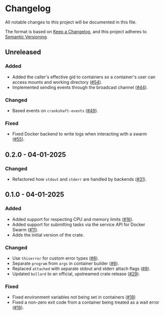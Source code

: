 # Changelog

All notable changes to this project will be documented in this file.

The format is based on [Keep a Changelog](https://keepachangelog.com/en/1.1.0/),
and this project adheres to [Semantic
Versioning](https://semver.org/spec/v2.0.0.html).

## Unreleased

### Added

* Added the caller's effective gid to containers so a container's user can
  access mounts and working directory ([#54](https://github.com/stjude-rust-labs/crankshaft/pull/54)).
* Implemented sending events through the broadcast channel ([#44](https://github.com/stjude-rust-labs/crankshaft/pull/44)).

### Changed

* Based events on `crankshaft-events` ([#49](https://github.com/stjude-rust-labs/crankshaft/pull/49)).

### Fixed

* Fixed Docker backend to write logs when interacting with a swarm ([#55](https://github.com/stjude-rust-labs/crankshaft/pull/55)).

## 0.2.0 - 04-01-2025

### Changed

* Refactored how `stdout` and `stderr` are handled by backends
  ([#31](https://github.com/stjude-rust-labs/crankshaft/pull/31)).

## 0.1.0 - 04-01-2025

### Added

* Added support for respecting CPU and memory limits
  ([#16](https://github.com/stjude-rust-labs/crankshaft/pull/16)).
* Added support for submitting tasks via the service API for Docker Swarm
  ([#11](https://github.com/stjude-rust-labs/crankshaft/pull/11)).
* Adds the initial version of the crate.

### Changed

* Use `thiserror` for custom error types
  ([#8](https://github.com/stjude-rust-labs/crankshaft/pull/8)).
* Separate `program` from `args` in container builder
  ([#8](https://github.com/stjude-rust-labs/crankshaft/pull/8)).
* Replaced `attached` with separate stdout and stderr attach flags
  ([#8](https://github.com/stjude-rust-labs/crankshaft/pull/8)).
* Updated `bollard` to an official, upstreamed crate release
  ([#29](https://github.com/stjude-rust-labs/crankshaft/pull/29)).

### Fixed

* Fixed environment variables not being set in containers
  ([#18](https://github.com/stjude-rust-labs/crankshaft/pull/18))
* Fixed a non-zero exit code from a container being treated as a wait error
  ([#16](https://github.com/stjude-rust-labs/crankshaft/pull/16)).
